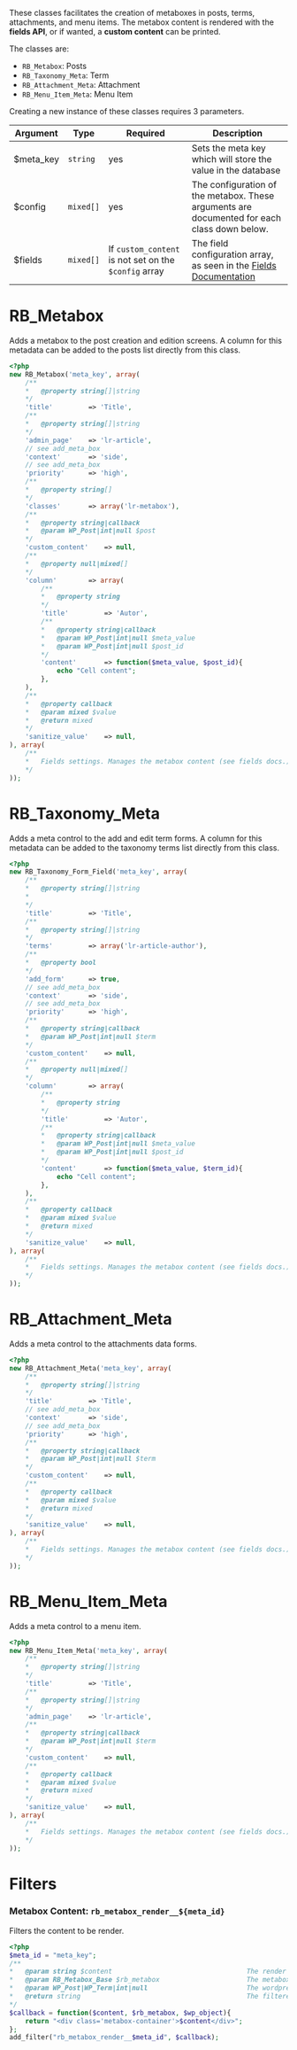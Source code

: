 These classes facilitates the creation of metaboxes in posts, terms, attachments, and menu items. The metabox content is rendered with the **fields API**, or if wanted, a
**custom content** can be printed.

The classes are:

- ``RB_Metabox``: Posts
- ``RB_Taxonomy_Meta``: Term
- ``RB_Attachment_Meta``: Attachment
- ``RB_Menu_Item_Meta``: Menu Item

Creating a new instance of these classes requires 3 parameters.

| Argument  	| Type    	| Required                                              	| Description                                                  	|
|-----------	|---------	|-------------------------------------------------------	|--------------------------------------------------------------	|
| $meta_key 	| `string`  	| yes                                                   	| Sets the meta key which will store the value in the database 	|
| $config   	| `mixed[]` 	| yes                                                   	| The configuration of the metabox. These arguments are documented for each class down below.                             	|
| $fields   	| `mixed[]` 	| If `custom_content` is not set on the `$config` array 	| The field configuration array, as seen in the  [Fields Documentation](../fields/README.md)                               	|

# RB_Metabox

Adds a metabox to the post creation and edition screens. A column for this
metadata can be added to the posts list directly from this class.

````php
<?php
new RB_Metabox('meta_key', array(
    /**
    *   @property string[]|string                                           The metabox title. Appears on the header of the metabox.
    */
    'title'			=> 'Title',
    /**
    *   @property string[]|string                                           The post types where this meta will be added.
    */
    'admin_page'	=> 'lr-article',
    // see add_meta_box
    'context'		=> 'side',
    // see add_meta_box
    'priority'		=> 'high',
    /**
    *   @property string[]                                                  Classes to add to the metabox html
    */
    'classes'		=> array('lr-metabox'),
    /**
    *   @property string|callback                                           Content to show in the metabox, instead of showing the field
    *   @param WP_Post|int|null $post
    */
    'custom_content'    => null,
    /**
    *   @property null|mixed[]                                              Column for the metadata
    */
    'column'        => array(
        /**
        *   @property string                                                Column title. Defaults to the metabox title
        */
        'title'         => 'Autor',
        /**
        *   @property string|callback                                       Column cell content
        *   @param WP_Post|int|null $meta_value
        *   @param WP_Post|int|null $post_id
        */
        'content'       => function($meta_value, $post_id){
            echo "Cell content";
        },
    ),
    /**
    *   @property callback                                                  A callback to sanitize the field value before its saved
    *   @param mixed $value                                                 The value before the sanitation
    *   @return mixed                                                       The sanitized value
    */
    'sanitize_value'    => null,
), array(
    /**
    *   Fields settings. Manages the metabox content (see fields docs.)
    */
));
````

# RB_Taxonomy_Meta

Adds a meta control to the add and edit term forms. A column for this
metadata can be added to the taxonomy terms list directly from this class.

````php
<?php
new RB_Taxonomy_Form_Field('meta_key', array(
    /**
    *   @property string[]|string                                           The metabox title. Appears on the left of the meta input in the edit form,
    *                                                                       and on top on the creation form.
    */
    'title'			=> 'Title',
    /**
    *   @property string[]|string                                           The terms slugs where this meta will be added.
    */
    'terms'	        => array('lr-article-author'),
    /**
    *   @property bool                                                      Indicates if this field should be shown in the term creation form.
    */
    'add_form'      => true,
    // see add_meta_box
    'context'		=> 'side',
    // see add_meta_box
    'priority'		=> 'high',
    /**
    *   @property string|callback                                           Content to show in the metabox, instead of showing a field
    *   @param WP_Post|int|null $term
    */
    'custom_content'    => null,
    /**
    *   @property null|mixed[]                                              Column for the metadata
    */
    'column'        => array(
        /**
        *   @property string                                                Column title. Defaults to the metabox title
        */
        'title'         => 'Autor',
        /**
        *   @property string|callback                                       Column cell content
        *   @param WP_Post|int|null $meta_value
        *   @param WP_Post|int|null $post_id
        */
        'content'       => function($meta_value, $term_id){
            echo "Cell content";
        },
    ),
    /**
    *   @property callback                                                  A callback to sanitize the field value before its saved
    *   @param mixed $value                                                 The value before the sanitation
    *   @return mixed                                                       The sanitized value
    */
    'sanitize_value'    => null,
), array(
    /**
    *   Fields settings. Manages the metabox content (see fields docs.)
    */
));
````

# RB_Attachment_Meta

Adds a meta control to the attachments data forms.

````php
<?php
new RB_Attachment_Meta('meta_key', array(
    /**
    *   @property string[]|string                                           The metabox title.
    */
    'title'			=> 'Title',
    // see add_meta_box
    'context'		=> 'side',
    // see add_meta_box
    'priority'		=> 'high',
    /**
    *   @property string|callback                                           Content to show in the metabox, instead of showing a field
    *   @param WP_Post|int|null $term
    */
    'custom_content'    => null,
    /**
    *   @property callback                                                  A callback to sanitize the field value before its saved
    *   @param mixed $value                                                 The value before the sanitation
    *   @return mixed                                                       The sanitized value
    */
    'sanitize_value'    => null,
), array(
    /**
    *   Fields settings. Manages the metabox content (see fields docs.)
    */
));
````

# RB_Menu_Item_Meta

Adds a meta control to a menu item.

````php
<?php
new RB_Menu_Item_Meta('meta_key', array(
    /**
    *   @property string[]|string                                           The metabox title.
    */
    'title'			=> 'Title',
    /**
    *   @property string[]|string                                           The post types of the menu items
    */
    'admin_page'	=> 'lr-article',  
    /**
    *   @property string|callback                                           Content to show in the metabox, instead of showing a field
    *   @param WP_Post|int|null $term
    */  
    'custom_content'    => null,
    /**
    *   @property callback                                                  A callback to sanitize the field value before its saved
    *   @param mixed $value                                                 The value before the sanitation
    *   @return mixed                                                       The sanitized value
    */
    'sanitize_value'    => null,
), array(
    /**
    *   Fields settings. Manages the metabox content (see fields docs.)
    */
));
````


# Filters

### Metabox Content: `rb_metabox_render__${meta_id}`

Filters the content to be render.
````php
<?php
$meta_id = "meta_key";
/**
*   @param string $content                                  The render content
*   @param RB_Metabox_Base $rb_metabox                      The metabox object. Extends RB_Metabox_Base
*   @param WP_Post|WP_Term|int|null                         The wordpress object
*   @return string                                          The filtered content
*/
$callback = function($content, $rb_metabox, $wp_object){
    return "<div class='metabox-container'>$content</div>";
};
add_filter("rb_metabox_render__$meta_id", $callback);
````
